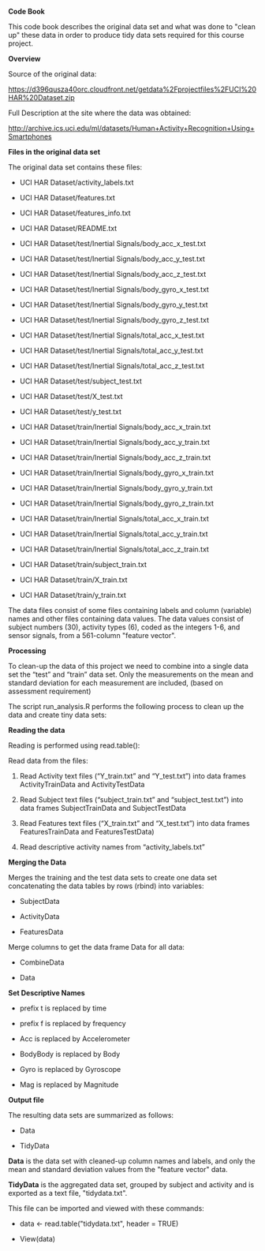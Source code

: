 **Code Book**

This code book describes the original data set and what was done to
"clean up" these data in order to produce tidy data sets required for
this course project.

**Overview**

Source of the original data:

<https://d396qusza40orc.cloudfront.net/getdata%2Fprojectfiles%2FUCI%20HAR%20Dataset.zip>

Full Description at the site where the data was obtained:

<http://archive.ics.uci.edu/ml/datasets/Human+Activity+Recognition+Using+Smartphones>

**Files in the original data set**

The original data set contains these files:

-   UCI HAR Dataset/activity\_labels.txt

-   UCI HAR Dataset/features.txt

-   UCI HAR Dataset/features\_info.txt

-   UCI HAR Dataset/README.txt

-   UCI HAR Dataset/test/Inertial Signals/body\_acc\_x\_test.txt

-   UCI HAR Dataset/test/Inertial Signals/body\_acc\_y\_test.txt

-   UCI HAR Dataset/test/Inertial Signals/body\_acc\_z\_test.txt

-   UCI HAR Dataset/test/Inertial Signals/body\_gyro\_x\_test.txt

-   UCI HAR Dataset/test/Inertial Signals/body\_gyro\_y\_test.txt

-   UCI HAR Dataset/test/Inertial Signals/body\_gyro\_z\_test.txt

-   UCI HAR Dataset/test/Inertial Signals/total\_acc\_x\_test.txt

-   UCI HAR Dataset/test/Inertial Signals/total\_acc\_y\_test.txt

-   UCI HAR Dataset/test/Inertial Signals/total\_acc\_z\_test.txt

-   UCI HAR Dataset/test/subject\_test.txt

-   UCI HAR Dataset/test/X\_test.txt

-   UCI HAR Dataset/test/y\_test.txt

-   UCI HAR Dataset/train/Inertial Signals/body\_acc\_x\_train.txt

-   UCI HAR Dataset/train/Inertial Signals/body\_acc\_y\_train.txt

-   UCI HAR Dataset/train/Inertial Signals/body\_acc\_z\_train.txt

-   UCI HAR Dataset/train/Inertial Signals/body\_gyro\_x\_train.txt

-   UCI HAR Dataset/train/Inertial Signals/body\_gyro\_y\_train.txt

-   UCI HAR Dataset/train/Inertial Signals/body\_gyro\_z\_train.txt

-   UCI HAR Dataset/train/Inertial Signals/total\_acc\_x\_train.txt

-   UCI HAR Dataset/train/Inertial Signals/total\_acc\_y\_train.txt

-   UCI HAR Dataset/train/Inertial Signals/total\_acc\_z\_train.txt

-   UCI HAR Dataset/train/subject\_train.txt

-   UCI HAR Dataset/train/X\_train.txt

-   UCI HAR Dataset/train/y\_train.txt

The data files consist of some files containing labels and column
(variable) names and other files containing data values. The data values
consist of subject numbers (30), activity types (6), coded as the
integers 1-6, and sensor signals, from a 561-column "feature vector".

**Processing**

To clean-up the data of this project we need to combine into a single
data set the “test” and “train” data set. Only the measurements on the
mean and standard deviation for each measurement are included, (based on
assessment requirement)

The script run\_analysis.R performs the following process to clean up
the data and create tiny data sets:

**Reading the data**

Reading is performed using read.table():

Read data from the files:

1.  Read Activity text files (“Y\_train.txt” and “Y\_test.txt”) into
    data frames ActivityTrainData and ActivityTestData

2.  Read Subject text files (“subject\_train.txt”
    and “subject\_test.txt”) into data frames SubjectTrainData and
    SubjectTestData

3.  Read Features text files (“X\_train.txt” and “X\_test.txt”) into
    data frames FeaturesTrainData and FeaturesTestData)

4.  Read descriptive activity names from “activity\_labels.txt”

**Merging the Data**

Merges the training and the test data sets to create one data set
concatenating the data tables by rows (rbind) into variables:

-   SubjectData

-   ActivityData

-   FeaturesData

Merge columns to get the data frame Data for all data:

-   CombineData

-   Data

**Set Descriptive Names**

-   prefix t is replaced by time

-   prefix f is replaced by frequency

-   Acc is replaced by Accelerometer

-   BodyBody is replaced by Body

-   Gyro is replaced by Gyroscope

-   Mag is replaced by Magnitude

**Output file**

The resulting data sets are summarized as follows:

-   Data

-   TidyData

**Data** is the data set with cleaned-up column names and labels, and
only the mean and standard deviation values from the "feature vector"
data.

**TidyData** is the aggregated data set, grouped by subject and activity
and is exported as a text file, "tidydata.txt".

This file can be imported and viewed with these commands:

-   data &lt;- read.table("tidydata.txt", header = TRUE)

-   View(data)


